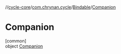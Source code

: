 //[cycle-core](../../../../index.md)/[com.chrynan.cycle](../../index.md)/[Bindable](../index.md)/[Companion](index.md)

# Companion

[common]\
object [Companion](index.md)
